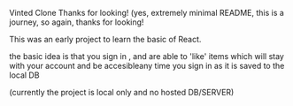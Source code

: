 Vinted Clone Thanks for looking! (yes, extremely minimal README, this is a journey, so again, thanks for looking!

This was an early project to learn the basic of React. 

the basic idea is that you sign in , and are able to 'like' items which will stay with your account and be accesibleany time you sign in as it is saved to the local DB

(currently the project is local only and no hosted DB/SERVER)
